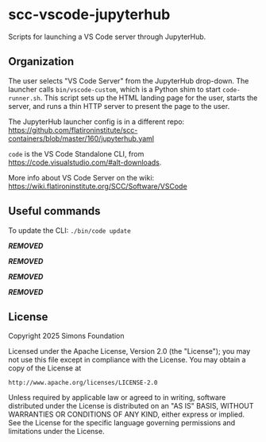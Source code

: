 # scc-vscode-jupyterhub

Scripts for launching a VS Code server through JupyterHub.

## Organization

The user selects "VS Code Server" from the JupyterHub drop-down. The launcher calls `bin/vscode-custom`, which is a Python shim to start `code-runner.sh`. This script sets up the HTML landing page for the user, starts the server, and runs a thin HTTP server to present the page to the user.

The JupyterHub launcher config is in a different repo: https://github.com/flatironinstitute/scc-containers/blob/master/160/jupyterhub.yaml

`code` is the VS Code Standalone CLI, from https://code.visualstudio.com/#alt-downloads.

More info about VS Code Server on the wiki: https://wiki.flatironinstitute.org/SCC/Software/VSCode

## Useful commands
To update the CLI: `./bin/code update`

***REMOVED***

***REMOVED***

***REMOVED***

***REMOVED***

## License
Copyright 2025 Simons Foundation

Licensed under the Apache License, Version 2.0 (the "License");
you may not use this file except in compliance with the License.
You may obtain a copy of the License at

    http://www.apache.org/licenses/LICENSE-2.0

Unless required by applicable law or agreed to in writing, software
distributed under the License is distributed on an "AS IS" BASIS,
WITHOUT WARRANTIES OR CONDITIONS OF ANY KIND, either express or implied.
See the License for the specific language governing permissions and
limitations under the License.
